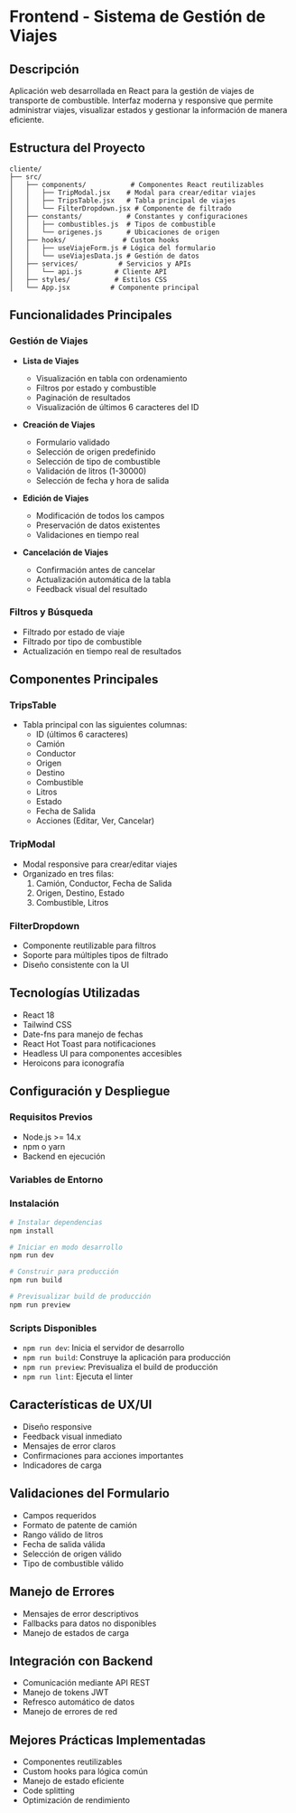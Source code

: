 # Frontend - Sistema de Gestión de Viajes

## Descripción
Aplicación web desarrollada en React para la gestión de viajes de transporte de combustible. Interfaz moderna y responsive que permite administrar viajes, visualizar estados y gestionar la información de manera eficiente.

## Estructura del Proyecto
```
cliente/
├── src/
│   ├── components/           # Componentes React reutilizables
│   │   ├── TripModal.jsx    # Modal para crear/editar viajes
│   │   ├── TripsTable.jsx   # Tabla principal de viajes
│   │   └── FilterDropdown.jsx # Componente de filtrado
│   ├── constants/           # Constantes y configuraciones
│   │   ├── combustibles.js  # Tipos de combustible
│   │   └── origenes.js      # Ubicaciones de origen
│   ├── hooks/              # Custom hooks
│   │   ├── useViajeForm.js # Lógica del formulario
│   │   └── useViajesData.js # Gestión de datos
│   ├── services/          # Servicios y APIs
│   │   └── api.js        # Cliente API
│   ├── styles/           # Estilos CSS
│   └── App.jsx          # Componente principal
```

## Funcionalidades Principales

### Gestión de Viajes
- **Lista de Viajes**
  - Visualización en tabla con ordenamiento
  - Filtros por estado y combustible
  - Paginación de resultados
  - Visualización de últimos 6 caracteres del ID

- **Creación de Viajes**
  - Formulario validado
  - Selección de origen predefinido
  - Selección de tipo de combustible
  - Validación de litros (1-30000)
  - Selección de fecha y hora de salida

- **Edición de Viajes**
  - Modificación de todos los campos
  - Preservación de datos existentes
  - Validaciones en tiempo real

- **Cancelación de Viajes**
  - Confirmación antes de cancelar
  - Actualización automática de la tabla
  - Feedback visual del resultado

### Filtros y Búsqueda
- Filtrado por estado de viaje
- Filtrado por tipo de combustible
- Actualización en tiempo real de resultados

## Componentes Principales

### TripsTable
- Tabla principal con las siguientes columnas:
  - ID (últimos 6 caracteres)
  - Camión
  - Conductor
  - Origen
  - Destino
  - Combustible
  - Litros
  - Estado
  - Fecha de Salida
  - Acciones (Editar, Ver, Cancelar)

### TripModal
- Modal responsive para crear/editar viajes
- Organizado en tres filas:
  1. Camión, Conductor, Fecha de Salida
  2. Origen, Destino, Estado
  3. Combustible, Litros

### FilterDropdown
- Componente reutilizable para filtros
- Soporte para múltiples tipos de filtrado
- Diseño consistente con la UI

## Tecnologías Utilizadas
- React 18
- Tailwind CSS
- Date-fns para manejo de fechas
- React Hot Toast para notificaciones
- Headless UI para componentes accesibles
- Heroicons para iconografía

## Configuración y Despliegue

### Requisitos Previos
- Node.js >= 14.x
- npm o yarn
- Backend en ejecución

### Variables de Entorno


### Instalación
```bash
# Instalar dependencias
npm install

# Iniciar en modo desarrollo
npm run dev

# Construir para producción
npm run build

# Previsualizar build de producción
npm run preview
```

### Scripts Disponibles
- `npm run dev`: Inicia el servidor de desarrollo
- `npm run build`: Construye la aplicación para producción
- `npm run preview`: Previsualiza el build de producción
- `npm run lint`: Ejecuta el linter

## Características de UX/UI
- Diseño responsive
- Feedback visual inmediato
- Mensajes de error claros
- Confirmaciones para acciones importantes
- Indicadores de carga


## Validaciones del Formulario
- Campos requeridos
- Formato de patente de camión
- Rango válido de litros
- Fecha de salida válida
- Selección de origen válido
- Tipo de combustible válido

## Manejo de Errores
- Mensajes de error descriptivos
- Fallbacks para datos no disponibles
- Manejo de estados de carga

## Integración con Backend
- Comunicación mediante API REST
- Manejo de tokens JWT
- Refresco automático de datos
- Manejo de errores de red

## Mejores Prácticas Implementadas
- Componentes reutilizables
- Custom hooks para lógica común
- Manejo de estado eficiente
- Code splitting
- Optimización de rendimiento

